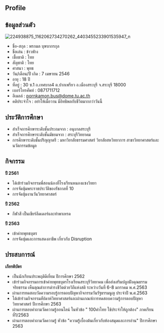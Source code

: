 ## Profile
## ข้อมูลส่วนตัว

![224938875_1162062734270262_4403455233901535947_n](https://user-images.githubusercontent.com/95199517/143817340-94467680-8333-4985-993a-f22eaf67ac15.jpg)

* ชื่อ-สกุล : พรกมล บุษบากรกุล
* ชื่อเล่น : ข้าวฟ่าง
* เชื้อชาติ : ไทย
* สัญชาติ : ไทย
* ศาสนา : พุทธ
* วัน/เดือน/ปี เกิด : 7 เมษายน 2546
* อายุ : 18 ปี
* ที่อยู่ : 30 ซ.1 ถ.เทศบาล4 ต.ปากเพรียว อ.เมืองสระบุรี จ.สระบุรี 18000
* เบอร์โทรศัพท์ : 0871711712
* อีเมลล์ : pornkamon.bus@dome.tu.ac.th
* คติประจำใจ : อย่าให้เมื่อวาน มีอิทธิพลกับชีวิตมากกว่าวันนี้
## ประวัติการศึกษา
* สำเร็จการศึกษาระดับชั้นประถมจาก : อนุบาลสระบุรี
* สำเร็จการศึกษาระดับชั้นมัธยมจาก : สระบุรีวิทยาคม
* การศึกษาระดับชั้นปริญญาตรี : มหาวิยาลัยธรรมศาสตร์ วิยาลัยสหวิทยาการ สาขาวิทยาศาสตร์และนวัตกรรมข้อมูล
## กิจกรรม
**ปี 2561**
* ได้เข้าร่วมกิจกรรมพี่สอนน้องที่โรงเรียนหนองแซงวิทยา
* การจัดซุ้มพระราชประวัติของรัชกาลที่ 10
* การจัดซุ้มงานวันวิทยาศาสตร์

**ปี 2562**
* กีฬาสี เป็นเชียร์ลีดเดอร์และทำพาเหรด

**ปี 2563**
* เข้าค่ายพุทธบุตร
* การจัดซุ่มและการแสดงอาชีพ เกี่ยวกับ Disruption
## ประสบการณ์
**เกียรติบัตร**
* เป็นนักเรียนประพฤติดีเยี่ยม ปีการศึกษา 2562
* เข้าร่วมกิจกรรมการเข้าค่ายพุทธบุตรโรงเรียนสระบุรีวิทยาคม เพื่อส่งเสริมปลูกฝังคุณธรรม จริยธรรม เห็นตุณต่าการดำรงชีวิตด้วยวิถีแห่งสติ ระหว่างวันที่ 6-8 มกราคม พ.ศ.2563
* ผ่านการทดสอบวัดความรอบรู้การตอบปัญหากิจกรรมวันรัฐธรรมนูญ ประจำปี พ.ศ.2563
* ได้เข้าร่วมกิจกรรมสัปดาห์วิทยาศาสตร์และผ่านเกณฑ์การทดสอบความรู้การตอบปัญหาวิทยาศาสตร์ ปีการศึกษา 2563
* ผ่านการตอบคำถามวัดความรู้ออนไลน์ ในหัวข้อ " 100คำไทย ใช้ประจำให้ถูกต้อง" ภาคเรียนที่1/2563
* ผ่านการตอบคำถามวัดความรู้ หัวข้อ "ความรู้เบื้องต้นเกี่ยวกับห้องสมุดและการอ่าน" ปีการศึกษา 2563
